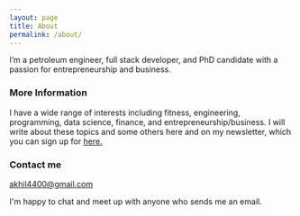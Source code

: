 ```yaml
---
layout: page
title: About
permalink: /about/
---
```


I’m a petroleum engineer, full stack developer, and PhD candidate with
a passion for entrepreneurship and business.

### More Information

I have a wide range of interests including fitness, engineering, programming,
data science, finance, and entrepreneurship/business. I will write about these
topics and some others here and on my newsletter, which you can sign up for
[here.](https://tinyletter.com/akhilpotla)

### Contact me

[akhil4400@gmail.com](mailto:akhil4400@gmail.com)

I'm happy to chat and meet up with anyone who sends me an email.
